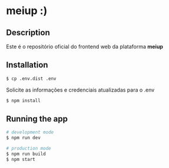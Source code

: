 # meiup :)

## Description

Este é o repositório oficial do frontend web da plataforma **meiup**

## Installation

```bash
$ cp .env.dist .env
```

Solicite as informações e credenciais atualizadas para o .env

```bash
$ npm install
```

## Running the app

```bash
# development mode
$ npm run dev

# production mode
$ npm run build
$ npm start
```
